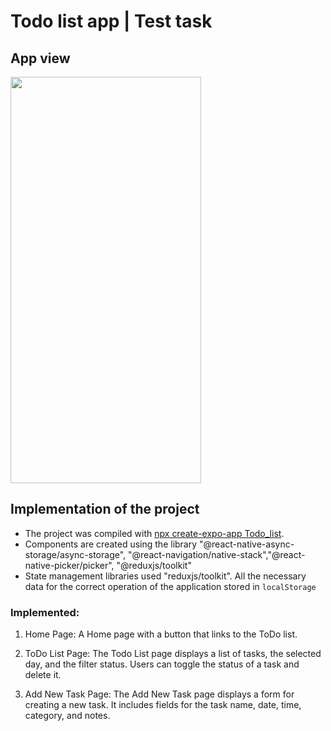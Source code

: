 # Todo list app | Test task

## App view

<img src="./assets/todo_list.gif" width="305" height="650">

## Implementation of the project

- The project was compiled with [npx create-expo-app Todo_list](https://reactnative.dev/docs/environment-setup).
- Components are created using the library
  "@react-native-async-storage/async-storage", "@react-navigation/native-stack","@react-native-picker/picker", "@reduxjs/toolkit"
- State management libraries used "reduxjs/toolkit". All the necessary data for the correct operation of the application
   stored in `localStorage`

### Implemented:

1. Home Page:
A Home page with a button that links to the ToDo list.

2. ToDo List Page:
The Todo List page displays a list of tasks, the selected day, and the filter status. Users can toggle the status of a task and delete it.

2. Add New Task Page:
The Add New Task page displays a form for creating a new task. It includes fields for the task name, date, time, category, and notes.
